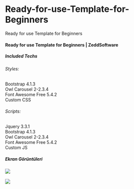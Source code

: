 # Ready-for-use-Template-for-Beginners
Ready for use Template for Beginners

<h4>Ready for use Template for Beginners | ZeddSoftware</h4>

<h5>Included Techs</h5>

<h6>Styles:</h6>
Bootstrap 4.1.3 <br>
Owl Carousel 2-2.3.4 <br>
Font Awesome Free 5.4.2 <br>
Custom CSS <br>

<h6>Scripts:</h6>
Jquery 3.3.1 <br>
Bootstrap 4.1.3 <br>
Owl Carousel 2-2.3.4 <br>
Font Awesome Free 5.4.2 <br>
Custom JS <br>

<h5>Ekran Görüntüleri</h5>
<img src="https://images2.imgbox.com/78/83/UXhH8FJG_o.png"><br><br>
<img src="https://images2.imgbox.com/49/fb/gphP1SXQ_o.png"><br><br>
